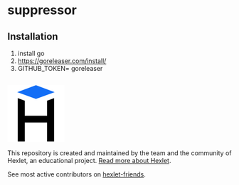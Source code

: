 # suppressor

## Installation

1. install go
2. https://goreleaser.com/install/
3. GITHUB_TOKEN= goreleaser

##

[![Hexlet Ltd. logo](https://raw.githubusercontent.com/Hexlet/assets/master/images/hexlet_logo128.png)](https://hexlet.io/utm_source=github&utm_medium=link&utm_campaign=supressor)

This repository is created and maintained by the team and the community of Hexlet, an educational project. [Read more about Hexlet](https://hexlet.io/?utm_source=github&utm_medium=link&utm_campaign=supressor).

See most active contributors on [hexlet-friends](https://friends.hexlet.io/).

